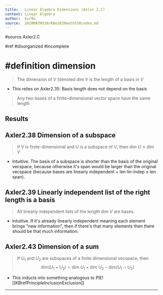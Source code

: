 ```yaml
---
title:   Linear Algebra Dimensions (Axler 2.C)
context: Linear Algebra
author:  Exr0n
source:  2020MATH530/KBe2020math530index.md
---
```


#source Axler2.C

#ref
#disorganized #incomplete

# #definition dimension
> The dimension of $V$ (denoted $\text{dim }V$ is the length of a basis in $V$
- This relies on Axler2.35: Basis length does not depend on the basis
> Any two bases of a finite-dimensional vector space have the same length

## Results
## Axler2.38 Dimension of a subspace
> If $V$ is finite-dimensional and $U$ is a subspace of $V$, then $\text{dim }U \le \text{dim }V$
- Intuitive. The basis of a subspace is shorter than the basis of the original vecspace, because otherwise it's span would be larger than the original vecspace (because bases are linearly independent + len lin-indep $\le$ len span).

## Axler2.39 Linearly independent list of the right length is a basis
> All linearly independent lists of the length $\text{dim }V$ are bases.
- Intuitive. If it's already linearly independent meaning each element brings "new information", then if there's that many elements then there should be that much information.

## Axler2.43 Dimension of a sum
> If $U_1$ and $U_2$ are subspaces of a finite dimensional vecspace, then
> $$\text{dim}(U_1+U_2) = \text{dim }U_1 + \text{dim }U_2 - \text{dim}(U_1\cap U_2)$$
- This inducts into something analogous to PIE! [[KBrefPrincipleInclusionExclusion]]

---
